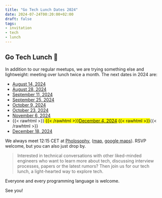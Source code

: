```yaml
---
title: "Go Tech Lunch Dates 2024"
date: 2024-07-24T00:20:00+02:00
draft: false
tags:
- invitation
- tech
- lunch
---
```


## Go Tech Lunch 🍜

In addition to our regular meetups, we are trying something else and
lightweight: meeting over lunch twice a month. The next dates in 2024 are:

* [August 14, 2024](https://www.meetup.com/leipzig-golang/events/302422578/)
* [August 28, 2024](https://www.meetup.com/leipzig-golang/events/302422578)
* [September 11, 2024](https://www.meetup.com/leipzig-golang/events/302977588/)
* [September 25, 2024](https://www.meetup.com/leipzig-golang/events/knxtmtygcmbhc/)
* [October 9, 2024](https://www.meetup.com/leipzig-golang/events/303523249/)
* [October 23, 2024](https://www.meetup.com/leipzig-golang/events/knxtmtygcnbfc)
* [November 6, 2024](https://www.meetup.com/leipzig-golang/events/knxtmtygcpbjb)
* {{< rawhtml >}}<span style="background:yellow"> {{< /rawhtml >}}[December 4, 2024](https://www.meetup.com/leipzig-golang/events/knxtmtygcqbgb) {{< rawhtml >}}</span>{{< /rawhtml >}}
* [December 18, 2024](https://www.meetup.com/leipzig-golang/events/knxtmtygcqbxb)

We always meet 12:15 CET at [Pholosophy](https://pholosophy.de/),
([map](https://www.openstreetmap.org/node/2459099851), [google
maps](https://maps.app.goo.gl/cYFDP5hPR5mVuGxU7)). RSVP welcome, but you can
also just drop by.

> Interested in technical conversations with other liked-minded engineers who
> want to learn more about tech, discussing interview processes, papers or the
> latest rumors? Then join us for our tech lunch, a light-hearted way to
> explore tech.

Everyone and every programming language is welcome.

See you!

